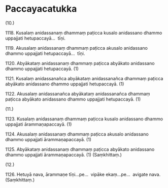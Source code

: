 

# Paccayacatukka





(10.)

1118\. Kusalaṃ anidassanaṃ dhammaṃ paṭicca kusalo anidassano dhammo uppajjati hetupaccayā…  tīṇi.

1119\. Akusalaṃ anidassanaṃ dhammaṃ paṭicca akusalo anidassano dhammo uppajjati hetupaccayā…  tīṇi.

1120\. Abyākataṃ anidassanaṃ dhammaṃ paṭicca abyākato anidassano dhammo uppajjati hetupaccayā. (1)

1121\. Kusalaṃ anidassanañca abyākataṃ anidassanañca dhammaṃ paṭicca abyākato anidassano dhammo uppajjati hetupaccayā. (1)

1122\. Akusalaṃ anidassanañca abyākataṃ anidassanañca dhammaṃ paṭicca abyākato anidassano dhammo uppajjati hetupaccayā. (1)

(11.)

1123\. Kusalaṃ anidassanaṃ dhammaṃ paṭicca kusalo anidassano dhammo uppajjati ārammaṇapaccayā. (1)

1124\. Akusalaṃ anidassanaṃ dhammaṃ paṭicca akusalo anidassano dhammo uppajjati ārammaṇapaccayā. (1)

1125\. Abyākataṃ anidassanaṃ dhammaṃ paṭicca abyākato anidassano dhammo uppajjati ārammaṇapaccayā. (1) (Saṃkhittaṃ.)

(12.)

1126\. Hetuyā nava, ārammaṇe tīṇi…pe…  vipāke ekaṃ…pe…  avigate nava. (Saṃkhittaṃ.)



